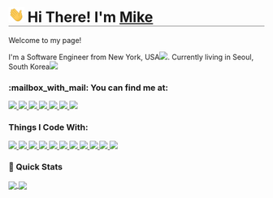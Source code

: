 ### <h1 style="border-bottom: 1px solid gray"><img src="https://raw.githubusercontent.com/ABSphreak/ABSphreak/master/gifs/Hi.gif" height="30px" style="max-width: 100%; display: inline-block;" data-target="animated-image.originalImage"> Hi There! I'm <a href="https://github.com/mike-mendez/" rel="nofollow">Mike</a></h1>

<p>Welcome to my page!</p>
<p>I'm a Software Engineer from New York, USA<img src="https://user-images.githubusercontent.com/98223250/196309482-dfae9330-8062-412e-99c5-6087be9e8bc1.png" width="15">. Currently living in Seoul, South Korea<img src="https://user-images.githubusercontent.com/98223250/196309377-724dc77f-a596-4e7f-9ae8-b0e02c8ab215.png" width="15"></p>

<h3>:mailbox_with_mail: You can find me at:</h3>

<a href="https://www.linkedin.com/in/mendez-mike/" rel="nofollow">
<img src="https://img.shields.io/badge/Mike_Mendez-0077B5?style=flat-square-for-the-badge&logo=linkedin&logoColor=white"/>
</a>
 
<a href="https://www.instagram.com/mike.mendez__/" rel="nofollow">
<img src="https://img.shields.io/badge/mike.mendez__-E4405F?style=flat-square-for-the-badge&logo=instagram&logoColor=white"/>
</a>

<a href="https://twitter.com/mikemendez404" rel="nofollow">
<img src="https://img.shields.io/badge/@mikemendez404-1DA1F2?style=flat-square-for-the-badge&logo=twitter&logoColor=white"/>
</a>

<a href="https://github.com/mike-mendez/" rel="nofollow">
<img src="https://img.shields.io/badge/GitHub-100000?style=flat-square-for-the-badge&logo=github&logoColor=white"/>
</a>
 
<a href="https://dev.to/mikemendez/" rel="nofollow">
<img src="https://img.shields.io/badge/@mikemendez-0A0A0A?style=flat-square-for-the-badge&logo=devdotto&logoColor=white"/>
</a>

<a href="https://discord.com/users/654143796375977995" rel="nofollow">
<img src="https://img.shields.io/badge/Discord-5865F2?style=flat-square-for-the-badge&logo=discord&logoColor=white"/>
</a>

<a href="mailto:mikemendez12328@gmail.com" rel="nofollow">
<img src="https://img.shields.io/badge/Gmail-D14836?style=flat-square-for-the-badge&logo=gmail&logoColor=white"/>
</a>

<h3>Things I Code With:</h3>

<a target="_blank" href="https://img.shields.io/badge/HTML5-E34F26?style=flat-square-for-the-badge&logo=html5&logoColor=white" rel="noopener noreferrer nofollow">
<img src="https://img.shields.io/badge/HTML5-E34F26?style=flat-square-for-the-badge&logo=html5&logoColor=white"/>
</a>

<a target="_blank" href="https://img.shields.io/badge/CSS3-1572B6?style=flat-square-for-the-badge&logo=css3&logoColor=white" rel="noopener noreferrer nofollow">
<img src="https://img.shields.io/badge/CSS3-1572B6?style=flat-square-for-the-badge&logo=css3&logoColor=white"/>
</a>

<a target="_blank" href="https://img.shields.io/badge/JavaScript-323330?style=flat-square-for-the-badge&logo=javascript&logoColor=white" rel="noopener noreferrer nofollow">
<img src="https://img.shields.io/badge/JavaScript-323330?style=flat-square-for-the-badge&logo=javascript&logoColor=F7DF1E"/>
</a>

<a target="_blank" href="https://img.shields.io/badge/Node.js-339933?style=for-the-badge&logo=nodedotjs&logoColor=white" rel="noopener noreferrer nofollow">
<img src="https://img.shields.io/badge/Node.js-339933?style=for-the-badge&logo=nodedotjs&logoColor=white"/>
</a>

<a target="_blank" href="https://img.shields.io/badge/Python-FFD43B?style=for-the-badge&logo=python&logoColor=blue" rel="noopener noreferrer nofollow">
<img src="https://img.shields.io/badge/Python-FFD43B?style=for-the-badge&logo=python&logoColor=blue"/>
</a>

<a target="_blank" href="https://img.shields.io/badge/Flask-000000?style=for-the-badge&logo=flask&logoColor=white" rel="noopener noreferrer nofollow">
<img src="https://img.shields.io/badge/Flask-000000?style=for-the-badge&logo=flask&logoColor=white"/>
</a>

<a target="_blank" href="https://img.shields.io/badge/PHP-777BB4?style=for-the-badge&logo=php&logoColor=white" rel="noopener noreferrer nofollow">
<img src="https://img.shields.io/badge/PHP-777BB4?style=flat-square-for-the-badge&logo=php&logoColor=white"/>
</a>

<a target="_blank" href="https://img.shields.io/badge/MySQL-005C84?style=for-the-badge&logo=mysql&logoColor=white" rel="noopener noreferrer nofollow">
<img src="https://img.shields.io/badge/MySQL-005C84?style=flat-square-for-the-badge&logo=mysql&logoColor=white"/>
</a>

<a target="_blank" href="https://img.shields.io/badge/Docker-2CA5E0?style=for-the-badge&logo=docker&logoColor=white" rel="noopener noreferrer nofollow">
<img src="https://img.shields.io/badge/Docker-2CA5E0?style=flat-square-for-the-badge&logo=docker&logoColor=white"/>
</a>

<a target="_blank" href="https://img.shields.io/badge/Git-E44C30?style=for-the-badge&logo=git&logoColor=white" rel="noopener noreferrer nofollow">
<img src="https://img.shields.io/badge/Git-E44C30?style=flat-square-for-the-badge&logo=git&logoColor=white"/>
</a>

<a target="_blank" href="https://img.shields.io/badge/Brave-FF1B2D?style=for-the-badge&logo=Brave&logoColor=white" rel="noopener noreferrer nofollow">
<img src="https://img.shields.io/badge/Brave-FF1B2D?style=flat-square-for-the-badge&logo=brave&logoColor=white"/>
</a>

<h3>🚀 Quick Stats</h3>

<a target="_blank" href="https://github-readme-stats.vercel.app/api?username=mike-mendez&show_icons=true&bg_color=310,355c7d,6c5b7b,c06c84&title_color=fff&text_color=fff&icon_color=fff">
<img align="center" src="https://github-readme-stats.vercel.app/api?username=mike-mendez&show_icons=true&bg_color=310,355c7d,6c5b7b,c06c84&title_color=fff&text_color=fff&icon_color=fff" width="420"/>
</a>
<a target="_blank" href="https://github-readme-stats.vercel.app/api/top-langs/?username=mike-mendez&show_icons=true&bg_color=310,355c7d,6c5b7b,c06c84&title_color=fff&text_color=fff&icon_color=fff&layout=compact">
<img align="center" src="https://github-readme-stats.vercel.app/api/top-langs/?username=mike-mendez&show_icons=true&bg_color=310,355c7d,6c5b7b,c06c84&title_color=fff&text_color=fff&icon_color=fff&layout=compact" width="350"/>
</a>

<!--
**mike-mendez/mike-mendez** is a ✨ _special_ ✨ repository because its `README.md` (this file) appears on your GitHub profile.

Here are some ideas to get you started:

- 🔭 I’m currently working on ...
- 🌱 I’m currently learning ...
- 👯 I’m looking to collaborate on ...
- 🤔 I’m looking for help with ...
- 💬 Ask me about ...
- 📫 How to reach me: ...
- 😄 Pronouns: ...
- ⚡ Fun fact: ...
-->

